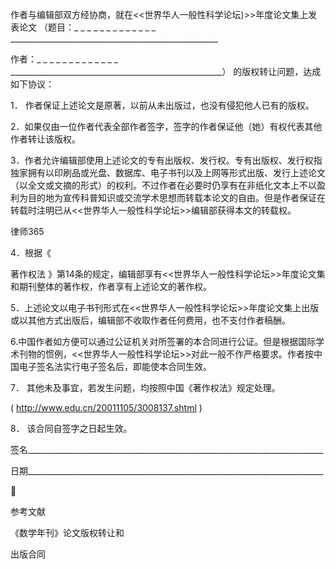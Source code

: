 
 作者与编辑部双方经协商，就在&lt;&lt;世界华人一般性科学论坛)&gt;&gt;年度论文集上发表论文
（题目：_ _ _ _ _ _ _ _ _ _ _ _ _ ____________________________________________________

作者：_ _ _ _ _ _ _ _ _ _ _ _ _ _____________________________________________________）
的版权转让问题，达成如下协议： 

1． 作者保证上述论文是原著，以前从未出版过，也没有侵犯他人已有的版权。 

2．如果仅由一位作者代表全部作者签字，签字的作者保证他（她）有权代表其他作者转让该版权。

3．作者允许编辑部使用上述论文的专有出版权、发行权。专有出版权、发行权指独家拥有以印刷品或光盘、数据库、电子书刊以及上网等形式出版、发行上述论文（以全文或文摘的形式）的权利。不过作者在必要时仍享有在非纸化文本上不以盈利为目的地为宣传科普知识或交流学术思想而转载本论文的自由。但是作者保证在转载时注明已从&lt;&lt;世界华人一般性科学论坛&gt;&gt;编辑部获得本文的转载权。





 
律师365






4．根据《

著作权法
》第14条的规定，编辑部享有&lt;&lt;世界华人一般性科学论坛&gt;&gt;年度论文集和期刊整体的著作权，作者享有上述论文的著作权。



5．上述论文以电子书刊形式在&lt;&lt;世界华人一般性科学论坛&gt;&gt;年度论文集上出版或以其他方式出版后，编辑部不收取作者任何费用，也不支付作者稿酬。



6.中国作者如方便可以通过公证机关对所签署的本合同进行公证。但是根据国际学术刊物的惯例，&lt;&lt;世界华人一般性科学论坛&gt;&gt;对此一般不作严格要求。作者按中国电子签名法实行电子签名后，即能使本合同生效。



7． 其他未及事宜，若发生问题，均按照中国《著作权法》规定处理。

( http://www.edu.cn/20011105/3008137.shtml )



8． 该合同自签字之日起生效。 





签名__________________________________________________________________________





日期__________________________________________________________________________





参考文献

《数学年刊》论文版权转让和

出版合同




 


 

 
 
 
 
 
  


  
 

  


  


  
 
 
 
 

